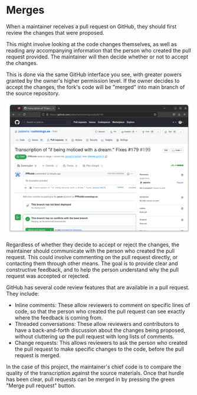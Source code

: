 ```{include} _templates/nav.html
```

# Merges

When a maintainer receives a pull request on GitHub, they should first review the changes that were proposed.

This might involve looking at the code changes themselves, as well as reading any accompanying information that the person who created the pull request provided. The maintainer will then decide whether or not to accept the changes.

This is done via the same GitHub interface you see, with greater powers granted by the owner's higher permission level. If the owner decides to accept the changes, the fork's code will be "merged" into main branch of the source repository.

![A pull request from the POV of an admin](_static/img/admin-pr.png)

Regardless of whether they decide to accept or reject the changes, the maintainer should communicate with the person who created the pull request. This could involve commenting on the pull request directly, or contacting them through other means. The goal is to provide clear and constructive feedback, and to help the person understand why the pull request was accepted or rejected.

GitHub has several code review features that are available in a pull request. They include:

* Inline comments: These allow reviewers to comment on specific lines of code, so that the person who created the pull request can see exactly where the feedback is coming from.
* Threaded conversations: These allow reviewers and contributors to have a back-and-forth discussion about the changes being proposed, without cluttering up the pull request with long lists of comments.
* Change requests: This allows reviewers to ask the person who created the pull request to make specific changes to the code, before the pull request is merged.

In the case of this project, the maintainer's chief code is to compare the quality of the transcription against the source materials. Once that hurdle has been clear, pull requests can be merged in by pressing the green "Merge pull request" button.
